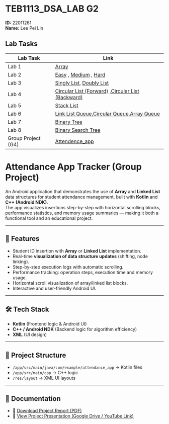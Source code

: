 # TEB1113_DSA_LAB G2  
**ID:** 22011261  
**Name:** Lee Pei Lin

## Lab Tasks

| Lab Task             | Link |
|----------------------|------|
| Lab 1                | [Array](https://github.com/niliepl/TEB1113_TFB2023_DSA_LAB/blob/main/22011261_L1/22011261_PeiLin_L1.cpp) |
| Lab 2                | [Easy](https://github.com/niliepl/TEB1113_TFB2023_DSA_LAB/blob/main/22011261_L2/easy.cpp) , [Medium](https://github.com/niliepl/TEB1113_TFB2023_DSA_LAB/blob/main/22011261_L2/medium.cpp) , [Hard](https://github.com/niliepl/TEB1113_TFB2023_DSA_LAB/blob/main/22011261_L2/hard.cpp) |
| Lab 3                | [Singly List](https://github.com/niliepl/TEB1113_TFB2023_DSA_LAB/blob/main/22011261_L3/Singly_List.cpp), [Doubly List](https://github.com/niliepl/TEB1113_TFB2023_DSA_LAB/blob/main/22011261_L3/Doubly_List.cpp) |
| Lab 4                | [Circular List (Forward)](https://github.com/niliepl/TEB1113_TFB2023_DSA_LAB/blob/main/22011261_L4/Circular_List_Asc.cpp) ,[Circular List (Backward)](https://github.com/niliepl/TEB1113_TFB2023_DSA_LAB/blob/main/22011261_L4/Circular_List_Desc.cpp) |
| Lab 5                | [Stack List](https://github.com/niliepl/TEB1113_TFB2023_DSA_LAB/blob/main/22011261_L5/Stack_List.cpp) |
| Lab 6                | [Link List Queue](https://github.com/niliepl/TEB1113_TFB2023_DSA_LAB/blob/main/22011261_L6/Queue.cpp),[Circular Queue](https://github.com/niliepl/TEB1113_TFB2023_DSA_LAB/blob/main/22011261_L6/Circular_Queue.cpp),[Array Queue](https://github.com/niliepl/TEB1113_TFB2023_DSA_LAB/blob/main/22011261_L6/Array_Queue.cpp) |
| Lab 7                | [Binary Tree](https://github.com/niliepl/TEB1113_TFB2023_DSA_LAB/blob/main/22011261_L7/Binary_Tree.cpp) |
| Lab 8                | [Binary Search Tree](https://github.com/niliepl/TEB1113_TFB2023_DSA_LAB/blob/main/22011261_L8/BinarySearch_Tree.cpp) |
| Group Project (G4)   | [Attendence_app](https://github.com/niliepl/TEB1113_TFB2023_DSA_LAB/blob/main/GroupProject_Algo/Attendance_App.zip) |

# Attendance App Tracker (Group Project)

An Android application that demonstrates the use of **Array** and **Linked List** data structures for student attendance management, built with **Kotlin** and **C++ (Android NDK)**.  
The app visualizes insertions step-by-step with horizontal scrolling blocks, performance statistics, and memory usage summaries — making it both a functional tool and an educational project.  

---

## 📌 Features
- Student ID insertion with **Array** or **Linked List** implementation.  
- Real-time **visualization of data structure updates** (shifting, node linking).  
- Step-by-step execution logs with automatic scrolling.  
- Performance tracking: operation steps, execution time and memory usage.  
- Horizontal scroll visualization of array/linked list blocks.  
- Interactive and user-friendly Android UI.  

---

## 🛠 Tech Stack
- **Kotlin** (Frontend logic & Android UI)  
- **C++ / Android NDK** (Backend logic for algorithm efficiency)  
- **XML** (UI design)  

---

## 📂 Project Structure
- `/app/src/main/java/com/example/attendance_app` → Kotlin files  
- `/app/src/main/cpp` → C++ logic
- `/res/layout` → XML UI layouts  

---

## 📑 Documentation
- 📄 [Download Project Report (PDF)](./docs/StudentVisualizer_Report.pdf)  
- 🎥 [View Project Presentation (Google Drive / YouTube Link)](https://www.canva.com/design/DAGuV7OrQ2I/hGn9Nipu7ij9Z8B4iFX6xQ/edit?utm_content=DAGuV7OrQ2I&utm_campaign=designshare&utm_medium=link2&utm_source=sharebutton)  


